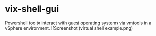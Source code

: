 # vix-shell-gui
Powershell too to interact with guest operating systems via vmtools in a vSphere environment.
![Screenshot](virtual shell example.png)
